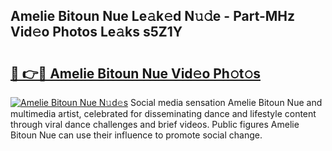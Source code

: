 ## Amelie Bitoun Nue Le𝚊k𝚎d N𝚞𝚍e - Part-MHz Vid𝚎o Photos Le𝚊ks s5Z1Y

# <h2><a href="http://fbake4.evod.top/?m=Amelie+Bitoun+Nue">🔗 👉🔴 Amelie Bitoun Nue Vid𝚎o Ph𝚘t𝚘s</a></h2>

[![Amelie Bitoun Nue N𝚞d𝚎s](https://i.imgur.com/8V9OHl7.gif)](http://fbake4.evod.top/?m=Amelie+Bitoun+Nue)
Social media sensation Amelie Bitoun Nue and multimedia artist, celebrated for disseminating dance and lifestyle content through viral dance challenges and brief videos. Public figures Amelie Bitoun Nue can use their influence to promote social change. 
